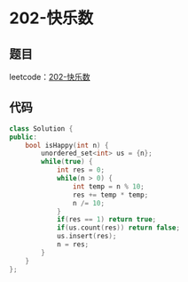 # 202-快乐数

## 题目

leetcode：[202-快乐数](https://leetcode-cn.com/problems/happy-number/comments/)

## 代码

```c++
class Solution {
public:
    bool isHappy(int n) {
        unordered_set<int> us = {n};
        while(true) {
            int res = 0;
            while(n > 0) {
                int temp = n % 10;
                res += temp * temp;
                n /= 10;
            }
            if(res == 1) return true;
            if(us.count(res)) return false;
            us.insert(res);
            n = res;
        }
    }
};
```


